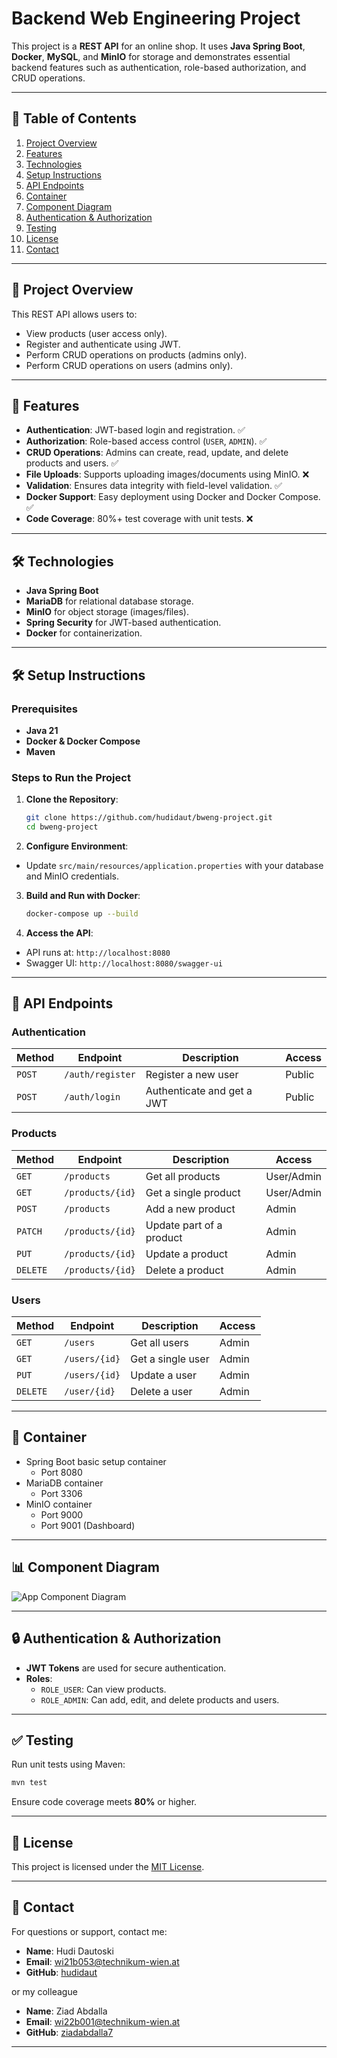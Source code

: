 # Backend Web Engineering Project
This project is a **REST API** for an online shop. It uses **Java Spring Boot**, **Docker**, **MySQL**, and **MinIO** for storage and demonstrates essential backend features such as authentication, role-based authorization, and CRUD operations.

---

## 📜 **Table of Contents**

1. [Project Overview](#-project-overview)
2. [Features](#-features)
3. [Technologies](#-technologies)
4. [Setup Instructions](#-setup-instructions)
5. [API Endpoints](#-api-endpoints)
6. [Container](#-container)
7. [Component Diagram](#-component-diagram)
8. [Authentication & Authorization](#-authentication--authorization)
9. [Testing](#-testing)
10. [License](#-license)
11. [Contact](#-contact)


---

## 🚀 **Project Overview**

This REST API allows users to:
- View products (user access only).
- Register and authenticate using JWT.
- Perform CRUD operations on products (admins only).
- Perform CRUD operations on users (admins only).

---

## 🔧 **Features**

- **Authentication**: JWT-based login and registration. ✅
- **Authorization**: Role-based access control (`USER`, `ADMIN`). ✅
- **CRUD Operations**: Admins can create, read, update, and delete products and users. ✅
- **File Uploads**: Supports uploading images/documents using MinIO. ❌
- **Validation**: Ensures data integrity with field-level validation. ✅
- **Docker Support**: Easy deployment using Docker and Docker Compose. ✅
- **Code Coverage**: 80%+ test coverage with unit tests. ❌

---

## 🛠️ **Technologies**

- **Java Spring Boot**
- **MariaDB** for relational database storage.
- **MinIO** for object storage (images/files).
- **Spring Security** for JWT-based authentication.
- **Docker** for containerization.

---

## 🛠️ **Setup Instructions**

### Prerequisites

- **Java 21**
- **Docker & Docker Compose**
- **Maven**

### Steps to Run the Project

1. **Clone the Repository**:
   ```bash
   git clone https://github.com/hudidaut/bweng-project.git
   cd bweng-project
   ```

2. **Configure Environment**:

  - Update `src/main/resources/application.properties` with your database and MinIO credentials.

3. **Build and Run with Docker**:
   ```bash
   docker-compose up --build
   ```

4. **Access the API**:
  - API runs at: `http://localhost:8080`
  - Swagger UI: `http://localhost:8080/swagger-ui`

---

## 📡 **API Endpoints**

### Authentication

| Method | Endpoint         | Description                 | Access  |
|--------|------------------|-----------------------------|---------|
| `POST` | `/auth/register` | Register a new user         | Public  |
| `POST` | `/auth/login`    | Authenticate and get a JWT  | Public  |

### Products

| Method   | Endpoint    | Description              | Access     |
|----------|-------------|--------------------------|------------|
| `GET`    | `/products` | Get all products         | User/Admin |
| `GET`    | `/products/{id}` | Get a single product     | User/Admin |
| `POST`   | `/products` | Add a new product        | Admin      |
| `PATCH`  | `/products/{id}` | Update part of a product | Admin      |
| `PUT`    | `/products/{id}` | Update a product         | Admin      |
| `DELETE` | `/products/{id}` | Delete a product         | Admin      |

### Users

| Method   | Endpoint      | Description       | Access |
|----------|---------------|-------------------|-------|
| `GET`    | `/users`      | Get all users     | Admin |
| `GET`    | `/users/{id}` | Get a single user | Admin |
| `PUT`    | `/users/{id}` | Update a user     | Admin |
| `DELETE` | `/user/{id}`  | Delete a user     | Admin |
---

## 🐳 **Container**
* Spring Boot basic setup container
  * Port 8080
* MariaDB container
  * Port 3306
* MinIO container
  * Port 9000
  * Port 9001 (Dashboard)

---

## 📊 **Component Diagram**
![App Component Diagram](http://www.plantuml.com/plantuml/png/POxDIiL038NtUOfmz_SDHAwttRWGmJx1E1DhS9eCcTID-EwMbj8VTydv3dpdLZsOZqE6J1-EhcZSVpecDehEAW0XkXescKaSG3GHjXg_oF074ACEHML2UEcAiVHuLtLyAkKoytsZKN7JdCbEe2FxvaZr5BzHqSgknZFw1K1CmSDxg8GlmJYqzsF6ylmAKmzWsOiFr-lZthkTCzhCwx741_Fsh7Xr_oVBWXj96eVy1m00)

---

## 🔒 **Authentication & Authorization**

- **JWT Tokens** are used for secure authentication.
- **Roles**:
  - `ROLE_USER`: Can view products.
  - `ROLE_ADMIN`: Can add, edit, and delete products and users.

---

## ✅ **Testing**

Run unit tests using Maven:

```bash
mvn test
```

Ensure code coverage meets **80%** or higher.

---



## 📝 **License**

This project is licensed under the [MIT License](https://rem.mit-license.org).

---

## 📧 **Contact**

For questions or support, contact me:

- **Name**: Hudi Dautoski
- **Email**: wi21b053@technikum-wien.at
- **GitHub**: [hudidaut](https://github.com/hudidaut)

or my colleague

- **Name**: Ziad Abdalla
- **Email**: wi22b001@technikum-wien.at
- **GitHub**: [ziadabdalla7](https://github.com/ziadabdalla7)

---